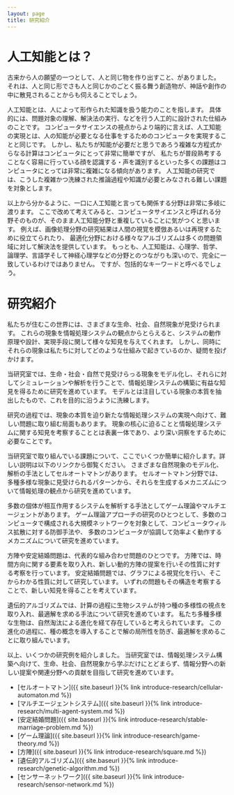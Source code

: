 ```yaml
---
layout: page
title: 研究紹介
---
```


# 人工知能とは？
古来から人の願望の一つとして、人と同じ物を作り出すこと、がありました。
それは、人と同じ形でさも人と同じかのごとく振る舞う創造物が、神話や創作の中に散見されることからも伺えることでしょう。

人工知能とは、人によって形作られた知識を扱う能力のことを指します。
具体的には、問題対象の理解、解決法の実行、などを行う人工的に設計された仕組みのことです。
コンピュータサイエンスの視点からより端的に言えば、人工知能の実現とは、人の知能が必要となる仕事をするためのコンピュータを実現することと同じです。
しかし、私たちが知能が必要だと思うであろう複雑な方程式からなる計算はコンピュータにとって非常に簡単ですが、
私たちが普段熟考することなく容易に行っている顔を認識する・声を識別するといった多くの課題はコンピュータにとっては非常に複雑になる傾向があります。
人工知能の研究では、こうした複雑かつ洗練された推論過程や知識が必要とみなされる難しい課題を対象とします。

以上から分かるように、一口に人工知能と言っても関係する分野は非常に多岐に渡ります。
ここで改めて考えてみると、コンピュータサイエンスと呼ばれる分野そのものが、そのまま人工知能分野と重複していることに気がつくと思います。
例えば、画像処理分野の研究結果は人間の視覚を模倣あるいは再現するために役立てられたり、
最適化分野における様々なアルゴリズムは多くの問題領域に対して解決法を提供しています。
もっとも、人工知能は、心理学、哲学、論理学、言語学そして神経心理学などの分野とのつながりも深いので、完全に一致しているわけではありません。
ですが、包括的なキーワードと呼べるでしょう。

# 研究紹介
私たちが住むこの世界には、さまざまな生命、社会、自然現象が見受けられます。
これらの現象を情報処理システムの観点からとらえると、システムの動作原理や設計、実現手段に関して様々な知見を与えてくれます。
しかし、同時にそれらの現象は私たちに対してどのような仕組みで起きているのか、疑問を投げかけます。

当研究室では、生命・社会・自然で見受けらっる現象をモデル化し、それらに対してシミュレーションや解析を行うことで、情報処理システムの構築に有益な知見を得るために研究を進めています。
モデルとは注目している現象の本質を抽出したもので、これを目的に沿うように洗練します。

研究の過程では、現象の本質を迫り新たな情報処理システムの実現へ向けて、難しい問題に取り組む局面もあります。
現象の核心に迫ることと情報処理システムに関する知見を考察することとは表裏一体であり、より深い洞察をするために必要なことです。

当研究室で取り組んでいる課題について、ここでいくつか簡単に紹介します。詳しい説明は以下のリンクから御覧ください。
さまざまな自然現象のモデル化、解析の手法としてセルオートマトンがあります。
セルオートマトン分野では、多種多様な現象に見受けられるパターンから、それらを生成するメカニズムについて情報処理の観点から研究を進めています。

多数の個体が相互作用するシステムを解析する手法としてゲーム理論やマルチエージェントがあります。
ゲーム理論アプローチの研究のひとつとして、多数のコンピュータで構成される大規模ネットワークを対象として、コンピュータウィルス拡散に対する防御手法や、
多数のコンピュータが協調して効率よく動作するメカニズムについて研究を進めています。

方陣や安定結婚問題は、代表的な組み合わせ問題のひとつです。
方陣では、時間方向に関する要素を取り入れ、新しい動的方陣の提案を行いその性質に対する考察を行っています。
安定結婚問題では、グラフによる視覚化を行い、そこからわかる性質に対して研究しています。
いずれの問題もその構造を考察することで、新しい知見を得ることを考えています。

遺伝的アルゴリズムでは、計算の過程に生物システムが持つ種の多様性の視点を取り入れ、最適解を求める手法について研究を進めています。
私たち多種多様な生物は、自然淘汰による進化を経て存在していると考えられています。
この進化の過程に、種の概念を導入することで解の局所性を防ぎ、最適解を求めることに取り組んでいます。

以上、いくつかの研究例を紹介しました。
当研究室では、情報処理システム構築へ向けて、生命、社会、自然現象から学ぶだけにとどまらず、情報分野への新しい提案や関連分野への貢献を目指して研究を進めています。

- [セルオートマトン]({{  site.baseurl  }}{% link introduce-research/cellular-automaton.md %})
- [マルチエージェントシステム]({{  site.baseurl  }}{% link introduce-research/multi-agent-system.md %})
- [安定結婚問題]({{  site.baseurl  }}{% link introduce-research/stable-marriage-problem.md %})
- [ゲーム理論]({{  site.baseurl  }}{% link introduce-research/game-theory.md %})
- [方陣]({{  site.baseurl  }}{% link introduce-research/square.md %})
- [遺伝的アルゴリズム]({{  site.baseurl  }}{% link introduce-research/genetic-algorithm.md %})
- [センサーネットワーク]({{  site.baseurl  }}{% link introduce-research/sensor-network.md %})
